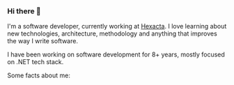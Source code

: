 ### Hi there 👋

I'm a software developer, currently working at [Hexacta](https://www.hexacta.com/). I love learning about new technologies, architecture, methodology and anything that improves the way I write software.

I have been working on software development for 8+ years, mostly focused on .NET tech stack.

Some facts about me:

<!--
- 🔭 I’m currently working at [Hexacta](https://www.hexacta.com/)
- 🌱 I’m currently learning AWS and Terraform.
- 💬 Ask me about .NET
- 📫 How to reach me:
  - Twitter: [@albertocruzdg](https://twitter.com/albertocruzdg)
  - Instagram: [@albertocruzdg](https://instagram.com/albertocruzdg)
- ⚡ Fun fact:
-->
